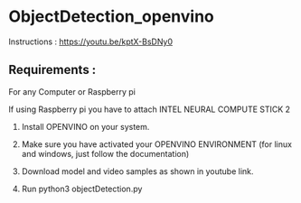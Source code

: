 # ObjectDetection_openvino

Instructions : https://youtu.be/kptX-BsDNy0

## Requirements :

For any Computer or Raspberry pi

If using Raspberry pi you have to attach INTEL NEURAL COMPUTE STICK 2

1. Install OPENVINO  on your system.
2. Make sure you have activated your OPENVINO ENVIRONMENT (for  linux and windows, just follow the documentation)
3. Download model and video samples as shown in youtube link.

4.  Run python3 objectDetection.py
